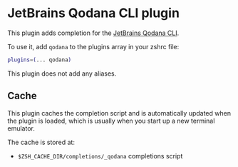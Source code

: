 # JetBrains Qodana CLI plugin

This plugin adds completion for the
[JetBrains Qodana CLI](https://github.com/JetBrains/qodana-cli).

To use it, add `qodana` to the plugins array in your zshrc file:

```zsh
plugins=(... qodana)
```

This plugin does not add any aliases.

## Cache

This plugin caches the completion script and is automatically updated when the
plugin is loaded, which is usually when you start up a new terminal emulator.

The cache is stored at:

-   `$ZSH_CACHE_DIR/completions/_qodana` completions script
